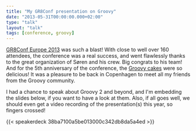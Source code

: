 ```yaml
---
title: "My GR8Conf presentation on Groovy"
date: "2013-05-31T00:00:00.000+02:00"
type: "talk"
layout: "talk"
tags: [conference, groovy]
---
```


[GR8Conf Europe 2013](http://gr8conf.eu/index) was such a blast! With close to well over 160 attendees, the conference was a real success, and went flawlessly thanks to the great organization of Søren and his crew. Big congrats to his team! And for the 5th anniversary of the conference, the [Groovy cakes](http://www.flickr.com/photos/steveonjava/8803004028/) were so delicious! It was a pleasure to be back in Copenhagen to meet all my friends from the Groovy community.  

I had a chance to speak about Groovy 2 and beyond, and I'm embedding the slides below, if you want to have a look at them. Also, if all goes well, we should even get a video recording of the presentation(s) this year, so fingers crossed!

{{< speakerdeck 38ba7100a5be013000c342db8da5a4ed >}}

